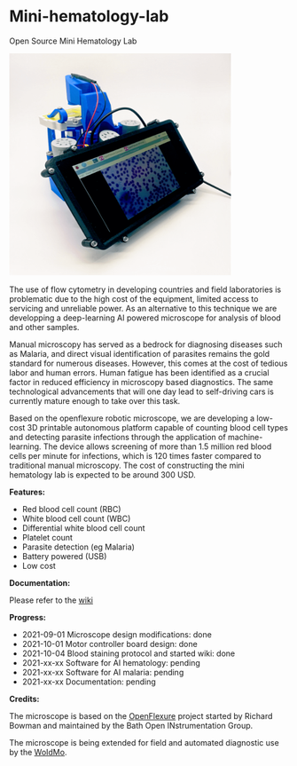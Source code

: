 # Mini-hematology-lab
Open Source Mini Hematology Lab

<img src="https://github.com/WOIDMO/Mini-hematology-lab/blob/main/doc/mini_hematology_lab_opt.png" width="400" height="400">

The use of flow cytometry in developing countries and field laboratories is problematic due to the high cost of the equipment, limited access to servicing and unreliable power. As an alternative to this technique we are developping a deep-learning AI powered microscope for analysis of blood and other samples.

Manual microscopy has served as a bedrock for diagnosing diseases such as Malaria, and direct visual identification of parasites remains the gold standard for numerous diseases. However, this comes at the cost of tedious labor and human errors. Human fatigue has been identified as a crucial factor in reduced efficiency in microscopy based diagnostics. The same technological advancements that will one day lead to self-driving cars is currently mature enough to take over this task.

Based on the openflexure robotic microscope, we are developing a low-cost 3D printable autonomous platform capable of counting blood cell types and detecting parasite infections through the application of machine-learning. The device allows screening of more than 1.5 million red blood cells per minute for infections, which is 120 times faster compared to traditional manual microscopy. The cost of constructing the mini hematology lab is expected to be around 300 USD.

**Features:**

* Red blood cell count (RBC)
* White blood cell count (WBC)
* Differential white blood cell count
* Platelet count
* Parasite detection (eg Malaria)
* Battery powered (USB)
* Low cost


**Documentation:**

Please refer to the [wiki](https://github.com/WOIDMO/Mini-hematology-lab/wiki) 


**Progress:**

* 2021-09-01 Microscope design modifications: done
* 2021-10-01 Motor controller board design: done
* 2021-10-04 Blood staining protocol and started wiki: done
* 2021-xx-xx Software for AI hematology: pending
* 2021-xx-xx Software for AI malaria: pending
* 2021-xx-xx Documentation: pending

**Credits:**

The microscope is based on the [OpenFlexure](https://openflexure.org/) project started by Richard Bowman and maintained by the Bath Open INstrumentation Group.

The microscope is being extended for field and automated diagnostic use by the [WoIdMo](https://woidmo.org).
